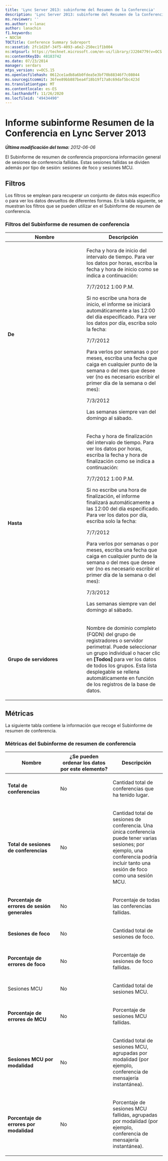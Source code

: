 ```yaml
---
title: 'Lync Server 2013: subinforme del Resumen de la Conferencia'
description: 'Lync Server 2013: subinforme del Resumen de la Conferencia.'
ms.reviewer: ''
ms.author: v-lanac
author: lanachin
f1.keywords:
- NOCSH
TOCTitle: Conference Summary Subreport
ms:assetid: 2fc1d2bf-34f5-4093-a6e2-250ec1f1b004
ms:mtpsurl: https://technet.microsoft.com/en-us/library/JJ204779(v=OCS.15)
ms:contentKeyID: 48183742
ms.date: 07/23/2014
manager: serdars
mtps_version: v=OCS.15
ms.openlocfilehash: 0612ce1adb8a6b0fdea5e3bf70b88346f7c08044
ms.sourcegitcommit: 36fee89bb887bea4f18b19f17a8c69daf5bc423d
ms.translationtype: MT
ms.contentlocale: es-ES
ms.lasthandoff: 11/26/2020
ms.locfileid: "49434490"
---
```

# <a name="conference-summary-subreport-in-lync-server-2013"></a>Informe subinforme Resumen de la Conferencia en Lync Server 2013

<div data-xmlns="http://www.w3.org/1999/xhtml">

<div class="topic" data-xmlns="http://www.w3.org/1999/xhtml" data-msxsl="urn:schemas-microsoft-com:xslt" data-cs="https://msdn.microsoft.com/">

<div data-asp="https://msdn2.microsoft.com/asp">



</div>

<div id="mainSection">

<div id="mainBody">

<span> </span>

_**Última modificación del tema:** 2012-06-06_

El Subinforme de resumen de conferencia proporciona información general de sesiones de conferencia fallidas. Estas sesiones fallidas se dividen además por tipo de sesión: sesiones de foco y sesiones MCU.

<div>

## <a name="filters"></a>Filtros

Los filtros se emplean para recuperar un conjunto de datos más específico o para ver los datos devueltos de diferentes formas. En la tabla siguiente, se muestran los filtros que se pueden utilizar en el Subinforme de resumen de conferencia.

### <a name="conference-summary-subreport-filters"></a>Filtros del Subinforme de resumen de conferencia

<table>
<colgroup>
<col style="width: 50%" />
<col style="width: 50%" />
</colgroup>
<thead>
<tr class="header">
<th>Nombre</th>
<th>Descripción</th>
</tr>
</thead>
<tbody>
<tr class="odd">
<td><p><strong>De</strong></p></td>
<td><p>Fecha y hora de inicio del intervalo de tiempo. Para ver los datos por horas, escriba la fecha y hora de inicio como se indica a continuación:</p>
<p>7/7/2012 1:00 P.M.</p>
<p>Si no escribe una hora de inicio, el informe se iniciará automáticamente a las 12:00 del día especificado. Para ver los datos por día, escriba solo la fecha:</p>
<p>7/7/2012</p>
<p>Para verlos por semanas o por meses, escriba una fecha que caiga en cualquier punto de la semana o del mes que desee ver (no es necesario escribir el primer día de la semana o del mes):</p>
<p>7/3/2012</p>
<p>Las semanas siempre van del domingo al sábado.</p></td>
</tr>
<tr class="even">
<td><p><strong>Hasta</strong></p></td>
<td><p>Fecha y hora de finalización del intervalo de tiempo. Para ver los datos por horas, escriba la fecha y hora de finalización como se indica a continuación:</p>
<p>7/7/2012 1:00 P.M.</p>
<p>Si no escribe una hora de finalización, el informe finalizará automáticamente a las 12:00 del día especificado. Para ver los datos por día, escriba solo la fecha:</p>
<p>7/7/2012</p>
<p>Para verlos por semanas o por meses, escriba una fecha que caiga en cualquier punto de la semana o del mes que desee ver (no es necesario escribir el primer día de la semana o del mes):</p>
<p>7/3/2012</p>
<p>Las semanas siempre van del domingo al sábado.</p></td>
</tr>
<tr class="odd">
<td><p><strong>Grupo de servidores</strong></p></td>
<td><p>Nombre de dominio completo (FQDN) del grupo de registradores o servidor perimetral. Puede seleccionar un grupo individual o hacer clic en <strong>[Todos]</strong> para ver los datos de todos los grupos. Esta lista desplegable se rellena automáticamente en función de los registros de la base de datos.</p></td>
</tr>
</tbody>
</table>


</div>

<div>

## <a name="metrics"></a>Métricas

La siguiente tabla contiene la información que recoge el Subinforme de resumen de conferencia.

### <a name="conference-summary-subreport-metrics"></a>Métricas del Subinforme de resumen de conferencia

<table>
<colgroup>
<col style="width: 33%" />
<col style="width: 33%" />
<col style="width: 33%" />
</colgroup>
<thead>
<tr class="header">
<th>Nombre</th>
<th>¿Se pueden ordenar los datos por este elemento?</th>
<th>Descripción</th>
</tr>
</thead>
<tbody>
<tr class="odd">
<td><p><strong>Total de conferencias</strong></p></td>
<td><p>No</p></td>
<td><p>Cantidad total de conferencias que ha tenido lugar.</p></td>
</tr>
<tr class="even">
<td><p><strong>Total de sesiones de conferencias</strong></p></td>
<td><p>No</p></td>
<td><p>Cantidad total de sesiones de conferencia. Una única conferencia puede tener varias sesiones; por ejemplo, una conferencia podría incluir tanto una sesión de foco como una sesión MCU.</p></td>
</tr>
<tr class="odd">
<td><p><strong>Porcentaje de errores de sesión generales</strong></p></td>
<td><p>No</p></td>
<td><p>Porcentaje de todas las conferencias fallidas.</p></td>
</tr>
<tr class="even">
<td><p><strong>Sesiones de foco</strong></p></td>
<td><p>No</p></td>
<td><p>Cantidad total de sesiones de foco.</p></td>
</tr>
<tr class="odd">
<td><p><strong>Porcentaje de errores de foco</strong></p></td>
<td><p>No</p></td>
<td><p>Porcentaje de sesiones de foco fallidas.</p></td>
</tr>
<tr class="even">
<td><p>Sesiones MCU</p></td>
<td><p>No</p></td>
<td><p>Cantidad total de sesiones MCU.</p></td>
</tr>
<tr class="odd">
<td><p><strong>Porcentaje de errores de MCU</strong></p></td>
<td><p>No</p></td>
<td><p>Porcentaje de sesiones MCU fallidas.</p></td>
</tr>
<tr class="even">
<td><p><strong>Sesiones MCU por modalidad</strong></p></td>
<td><p>No</p></td>
<td><p>Cantidad total de sesiones MCU, agrupadas por modalidad (por ejemplo, conferencia de mensajería instantánea).</p></td>
</tr>
<tr class="odd">
<td><p><strong>Porcentaje de errores por modalidad</strong></p></td>
<td><p>No</p></td>
<td><p>Porcentaje de sesiones MCU fallidas, agrupadas por modalidad (por ejemplo, conferencia de mensajería instantánea).</p></td>
</tr>
</tbody>
</table>


</div>

</div>

<span> </span>

</div>

</div>

</div>

